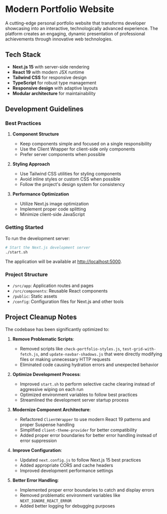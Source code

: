 # Modern Portfolio Website

A cutting-edge personal portfolio website that transforms developer showcasing into an interactive, technologically advanced experience. The platform creates an engaging, dynamic presentation of professional achievements through innovative web technologies.

## Tech Stack

- **Next.js 15** with server-side rendering
- **React 19** with modern JSX runtime
- **Tailwind CSS** for responsive design
- **TypeScript** for robust type management
- **Responsive design** with adaptive layouts
- **Modular architecture** for maintainability

## Development Guidelines

### Best Practices

1. **Component Structure**
   - Keep components simple and focused on a single responsibility
   - Use the Client Wrapper for client-side only components
   - Prefer server components when possible

2. **Styling Approach**
   - Use Tailwind CSS utilities for styling components
   - Avoid inline styles or custom CSS when possible
   - Follow the project's design system for consistency

3. **Performance Optimization**
   - Utilize Next.js image optimization
   - Implement proper code splitting
   - Minimize client-side JavaScript

### Getting Started

To run the development server:

```bash
# Start the Next.js development server
./start.sh
```

The application will be available at [http://localhost:5000](http://localhost:5000).

### Project Structure

- `/src/app`: Application routes and pages
- `/src/components`: Reusable React components
- `/public`: Static assets
- `/config`: Configuration files for Next.js and other tools

## Project Cleanup Notes

The codebase has been significantly optimized to:

1. **Remove Problematic Scripts**: 
   - Removed scripts like `check-portfolio-styles.js`, `test-grid-with-fetch.js`, and `update-navbar-shadows.js` that were directly modifying files or making unnecessary HTTP requests
   - Eliminated code causing hydration errors and unexpected behavior

2. **Optimize Development Process**:
   - Improved `start.sh` to perform selective cache clearing instead of aggressive wiping on each run
   - Optimized environment variables to follow best practices
   - Streamlined the development server startup process

3. **Modernize Component Architecture**:
   - Refactored `ClientWrapper` to use modern React 19 patterns and proper Suspense handling
   - Simplified `client-theme-provider` for better compatibility
   - Added proper error boundaries for better error handling instead of error suppression

4. **Improve Configuration**:
   - Updated `next.config.js` to follow Next.js 15 best practices
   - Added appropriate CORS and cache headers
   - Improved development performance settings

5. **Better Error Handling**:
   - Implemented proper error boundaries to catch and display errors
   - Removed problematic environment variables like `NEXT_IGNORE_REACT_ERROR`
   - Added better logging for debugging purposes